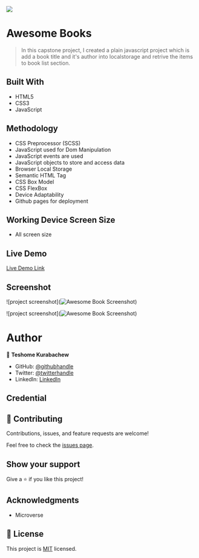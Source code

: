 ![](https://img.shields.io/badge/Microverse-blueviolet)

# Awesome Books

> In this capstone project, I created a plain javascript project which is add a book title and it's author into localstorage and retrive the items to book list section.

## Built With

- HTML5
- CSS3
- JavaScript

## Methodology

- CSS Preprocessor (SCSS)
- JavaScript used for Dom Manipulation
- JavaScript events are used
- JavaScript objects to store and access data
- Browser Local Storage
- Semantic HTML Tag
- CSS Box Model
- CSS FlexBox
- Device Adaptability
- Github pages for deployment

## Working Device Screen Size

- All screen size

## Live Demo

[Live Demo Link]( https://teshemaximillan.github.io/Awesome-Books/)

## Screenshot

![project screenshot](![Awesome Book Screenshot](https://user-images.githubusercontent.com/51437483/159142705-bf9f636c-ef50-46d5-a3cb-84d0b7ea0250.JPG))

![project screenshot](![Awesome Book Screenshot](https://user-images.githubusercontent.com/51437483/159135872-8873034c-198c-4b56-9cd0-70091ad7b818.jpg))

# Author

👤 **Teshome Kurabachew**

- GitHub: [@githubhandle](https://github.com/TesheMaximillan)
- Twitter: [@twitterhandle](https://twitter.com/TesheKura)
- LinkedIn: [LinkedIn](https://www.linkedin.com/in/teshome-kurabachew-aa8067180/)

## Credential

## 🤝 Contributing

Contributions, issues, and feature requests are welcome!

Feel free to check the [issues page](https://github.com/TesheMaximillan/Awesome-Books/issues).

## Show your support

Give a ⭐️ if you like this project!

## Acknowledgments

- Microverse 

## 📝 License

This project is [MIT](./MIT.md) licensed.
